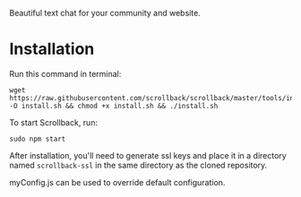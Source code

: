 Beautiful text chat for your community and website.

# Installation

Run this command in terminal:

    wget https://raw.githubusercontent.com/scrollback/scrollback/master/tools/install.sh -O install.sh && chmod +x install.sh && ./install.sh

To start Scrollback, run:

	sudo npm start

After installation, you'll need to generate ssl keys and place it in a directory named `scrollback-ssl` in the same directory as the cloned repository.

myConfig.js can be used to override default configuration.
